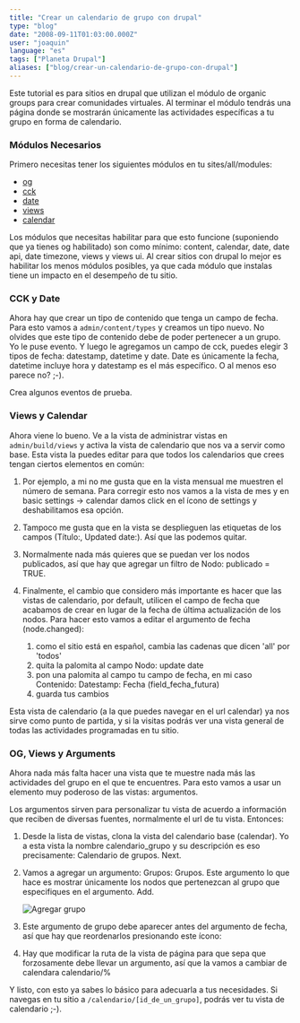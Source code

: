 ```yaml
---
title: "Crear un calendario de grupo con drupal"
type: "blog"
date: "2008-09-11T01:03:00.000Z"
user: "joaquin"
language: "es"
tags: ["Planeta Drupal"]
aliases: ["blog/crear-un-calendario-de-grupo-con-drupal"]
---
```


Este tutorial es para sitios en drupal que utilizan el módulo de organic groups para crear comunidades virtuales. Al terminar el módulo tendrás una página donde se mostrarán únicamente las actividades específicas a tu grupo en forma de calendario.

### Módulos Necesarios

Primero necesitas tener los siguientes módulos en tu sites/all/modules:

*   [og](http://drupal.org/project/og)
*   [cck](http://drupal.org/project/cck)
*   [date](http://drupal.org/project/date)
*   [views](http://drupal.org/project/views)
*   [calendar](http://drupal.org/project/calendar)

Los módulos que necesitas habilitar para que esto funcione (suponiendo que ya tienes og habilitado) son como mínimo: content, calendar, date, date api, date timezone, views y views ui. Al crear sitios con drupal lo mejor es habilitar los menos módulos posibles, ya que cada módulo que instalas tiene un impacto en el desempeño de tu sitio.

### CCK y Date

Ahora hay que crear un tipo de contenido que tenga un campo de fecha. Para esto vamos a `admin/content/types` y creamos un tipo nuevo. No olvides que este tipo de contenido debe de poder pertenecer a un grupo. Yo le puse evento. Y luego le agregamos un campo de cck, puedes elegir 3 tipos de fecha: datestamp, datetime y date. Date es únicamente la fecha, datetime incluye hora y datestamp es el más específico. O al menos eso parece no? ;-).

Crea algunos eventos de prueba.

### Views y Calendar

Ahora viene lo bueno. Ve a la vista de administrar vistas en `admin/build/views` y activa la vista de calendario que nos va a servir como base. Esta vista la puedes editar para que todos los calendarios que crees tengan ciertos elementos en común:

1.  Por ejemplo, a mi no me gusta que en la vista mensual me muestren el número de semana. Para corregir esto nos vamos a la vista de mes y en basic settings -> calendar damos click en el ícono de settings y deshabilitamos esa opción.
    
2.  Tampoco me gusta que en la vista se desplieguen las etiquetas de los campos (Título:, Updated date:). Así que las podemos quitar.
    
3.  Normalmente nada más quieres que se puedan ver los nodos publicados, así que hay que agregar un filtro de Nodo: publicado = TRUE.
    
4.  Finalmente, el cambio que considero más importante es hacer que las vistas de calendario, por default, utilicen el campo de fecha que acabamos de crear en lugar de la fecha de última actualización de los nodos. Para hacer esto vamos a editar el argumento de fecha (node.changed):
    
    1.  como el sitio está en español, cambia las cadenas que dicen 'all' por 'todos'
    2.  quita la palomita al campo Nodo: update date
    3.  pon una palomita al campo tu campo de fecha, en mi caso Contenido: Datestamp: Fecha (field\_fecha\_futura)
    4.  guarda tus cambios

Esta vista de calendario (a la que puedes navegar en el url calendar) ya nos sirve como punto de partida, y si la visitas podrás ver una vista general de todas las actividades programadas en tu sitio.

### OG, Views y Arguments

Ahora nada más falta hacer una vista que te muestre nada más las actividades del grupo en el que te encuentres. Para esto vamos a usar un elemento muy poderoso de las vistas: argumentos.

Los argumentos sirven para personalizar tu vista de acuerdo a información que reciben de diversas fuentes, normalmente el url de tu vista. Entonces:

1.  Desde la lista de vistas, clona la vista del calendario base (calendar). Yo a esta vista la nombre calendario\_grupo y su descripción es eso precisamente: Calendario de grupos. Next.
    
2.  Vamos a agregar un argumento: Grupos: Grupos. Este argumento lo que hace es mostrar únicamente los nodos que pertenezcan al grupo que especifiques en el argumento. Add.
    
    ![Agregar grupo](argumento_grupo.png)
    
3.  Este argumento de grupo debe aparecer antes del argumento de fecha, así que hay que reordenarlos presionando este ícono:
    
4.  Hay que modificar la ruta de la vista de página para que sepa que forzosamente debe llevar un argumento, así que la vamos a cambiar de calendara calendario/%
    

Y listo, con esto ya sabes lo básico para adecuarla a tus necesidades. Si navegas en tu sitio a `/calendario/[id_de_un_grupo]`, podrás ver tu vista de calendario ;-).